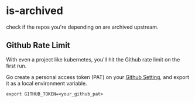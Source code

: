 # is-archived

check if the repos you're depending on are archived upstream.

## Github Rate Limit

With even a project like kubernetes, you'll hit the Github rate limit on the first run.

Go create a personal access token (PAT) on your [Github Setting](https://github.com/settings/tokens?type=beta), and export it as a local environment variable.

```shell
export GITHUB_TOKEN=<your_github_pat>
```
